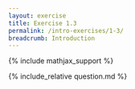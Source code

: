 ```yaml
---
layout: exercise
title: Exercise 1.3
permalink: /intro-exercises/1-3/
breadcrumb: Introduction
---
```


{% include mathjax_support %}

<div><i class="arrow-up loader" data-chapter="intro-exercises" data-exercise="ex_3" data-rating="0"></i></div>
{% include_relative question.md %}
